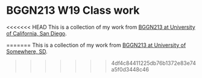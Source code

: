 # BGGN213 W19 Class work

<<<<<<< HEAD
This is a collection of my work from [BGGN213 at University of California, San Diego](https://bioboot.github.io/bggn213_W19/).


=======
This is a collection of my work from [BGGN213 at University of Somewhere, SD](https://bioboot.github.io/bggn213_W19/).
>>>>>>> 4df4c84411225db76b1372e83e74a5f0d3448c46
